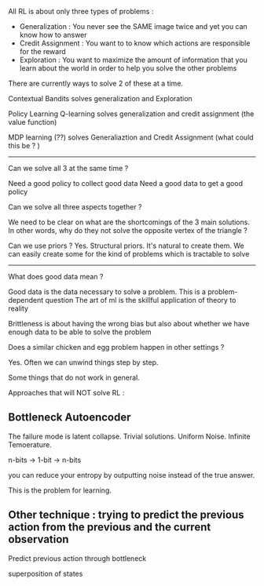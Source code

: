 
All RL is about only three types of problems : 

- Generalization : You never see the SAME image twice and yet you can know how to answer
- Credit Assignment : You want to to know which actions are responsible for the reward
- Exploration : You want to maximize the amount of information that you learn about the world in order to help you solve the other problems



There are currently ways to solve 2 of these at a time. 

Contextual Bandits solves generalization and Exploration

Policy Learning Q-learning solves generalization and credit assignment (the value function)

MDP learning (??) solves Generaliaztion and Credit Assignment (what could this be ? )

___ 


Can we solve all 3 at the same time ? 

Need a good policy to collect good data
Need a good data to get a good policy


Can we solve all three aspects together ? 

We need to be clear on what are the shortcomings of the 3 main solutions. 
In other words, why do they not solve the opposite vertex of the triangle ? 


Can we use priors ? Yes. 
Structural priors. It's natural to create them. We can easily create some for the kind of problems which is tractable to solve

___ 

What does good data mean ? 

Good data is the data necessary to solve a problem. 
This is a problem-dependent question
The art of ml is the skillful application of theory to reality

Brittleness is about having the wrong bias but also about whether we have enough data to be able to solve the problem 


Does a similar chicken and egg problem happen in other settings ? 

Yes. Often we can unwind things step by step.

Some things that do not work in general. 



Approaches that will NOT solve RL : 


## Bottleneck Autoencoder

The failure mode is latent collapse. Trivial solutions. Uniform Noise. Infinite Temoerature.

n-bits -> 1-bit -> n-bits

you can reduce your entropy by outputting noise instead of the true answer.

This is the problem for learning. 


## Other technique : trying to predict the previous action from the previous and the current observation

Predict previous action through bottleneck

superposition of states

